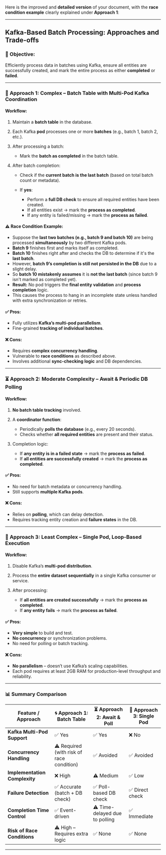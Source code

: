 Here is the improved and **detailed version** of your document, with the **race condition example** clearly explained under **Approach 1**:

---

## **Kafka-Based Batch Processing: Approaches and Trade-offs**

### **🎯 Objective:**

Efficiently process data in batches using Kafka, ensure all entities are successfully created, and mark the entire process as either **completed** or **failed**.

---

### 🔁 **Approach 1: Complex – Batch Table with Multi-Pod Kafka Coordination**

#### **Workflow:**

1. Maintain a **batch table** in the database.
2. Each Kafka **pod** processes one or more **batches** (e.g., batch 1, batch 2, etc.).
3. After processing a batch:

   * Mark the **batch as completed** in the batch table.
4. After batch completion:

   * Check if the **current batch is the last batch** (based on total batch count or metadata).
   * If **yes**:

     * Perform a **full DB check** to ensure all required entities have been created.
     * If all entities exist → mark the **process as completed**.
     * If any entity is failed/missing → mark the **process as failed**.

#### **⚠️ Race Condition Example:**

* Suppose the **last two batches (e.g., batch 9 and batch 10)** are being processed **simultaneously** by two different Kafka pods.
* **Batch 9** finishes first and marks itself as completed.
* **Batch 10** finishes right after and checks the DB to determine if it's the **last batch**.
* However, **batch 9’s completion is still not persisted in the DB** due to a slight delay.
* So **batch 10 mistakenly assumes** it is **not the last batch** (since batch 9 isn't marked as completed yet).
* **Result:** No pod triggers the **final entity validation** and **process completion** logic.
* This causes the process to hang in an incomplete state unless handled with extra synchronization or retries.

#### **✅ Pros:**

* Fully utilizes **Kafka’s multi-pod parallelism**.
* Fine-grained **tracking of individual batches**.

#### **❌ Cons:**

* Requires **complex concurrency handling**.
* Vulnerable to **race conditions** as described above.
* Involves additional **sync-checking logic** and DB dependencies.

---

### ⏳ **Approach 2: Moderate Complexity – Await & Periodic DB Polling**

#### **Workflow:**

1. **No batch table tracking** involved.
2. A **coordinator function**:

   * Periodically **polls the database** (e.g., every 20 seconds).
   * Checks whether **all required entities** are present and their status.
3. Completion logic:

   * If **any entity is in a failed state** → mark the **process as failed**.
   * If **all entities are successfully created** → mark the **process as completed**.

#### **✅ Pros:**

* No need for batch metadata or concurrency handling.
* Still supports **multiple Kafka pods**.

#### **❌ Cons:**

* Relies on **polling**, which can delay detection.
* Requires tracking entity creation and **failure states** in the DB.

---

### 🧾 **Approach 3: Least Complex – Single Pod, Loop-Based Execution**

#### **Workflow:**

1. Disable Kafka’s **multi-pod distribution**.
2. Process the **entire dataset sequentially** in a single Kafka consumer or service.
3. After processing:

   * If **all entities are created successfully** → mark the **process as completed**.
   * If **any entity fails** → mark the **process as failed**.

#### **✅ Pros:**

* **Very simple** to build and test.
* **No concurrency** or synchronization problems.
* No need for polling or batch tracking.

#### **❌ Cons:**

* **No parallelism** – doesn’t use Kafka’s scaling capabilities.
* Each pod requires at least 2GB RAM for production-level throughput and reliability.

---

### 📊 **Summary Comparison**

| **Feature / Approach**        | 🌀 **Approach 1: Batch Table**            | ⏳ **Approach 2: Await & Poll** | 🧾 **Approach 3: Single Pod** |
| ----------------------------- | ----------------------------------------- | ------------------------------ | ----------------------------- |
| **Kafka Multi-Pod Support**   | ✅ Yes                                     | ✅ Yes                          | ❌ No                          |
| **Concurrency Handling**      | ⚠️ Required (with risk of race condition) | ✅ Avoided                      | ✅ Avoided                     |
| **Implementation Complexity** | ❌ High                                    | ⚠️ Medium                      | ✅ Low                         |
| **Failure Detection**         | ✅ Accurate (batch + DB check)             | ✅ Poll-based DB check          | ✅ Direct check                |
| **Completion Time Control**   | ✅ Event-driven                            | ⚠️ Time-delayed due to polling | ✅ Immediate                   |
| **Risk of Race Conditions**   | ⚠️ High – Requires extra logic            | ✅ None                         | ✅ None                        |

---
